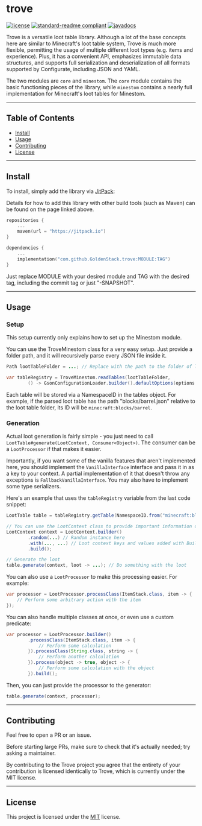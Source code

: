 # trove

[![license](https://img.shields.io/github/license/GoldenStack/trove?style=for-the-badge&color=dd2233)](LICENSE)
[![standard-readme compliant](https://img.shields.io/badge/readme%20style-standard-brightgreen.svg?style=for-the-badge)](https://github.com/RichardLitt/standard-readme)
[![javadocs](https://img.shields.io/badge/documentation-javadocs-4d7a97?style=for-the-badge)](https://javadoc.jitpack.io/com/github/GoldenStack/trove/master-SNAPSHOT/javadoc/)

Trove is a versatile loot table library. Although a lot of the base concepts here are similar to Minecraft's loot table
system, Trove is much more flexible, permitting the usage of multiple different loot types (e.g. items and experience).
Plus, it has a convenient API, emphasizes immutable data structures, and supports full serialization and deserialization
of all formats supported by Configurate, including JSON and YAML.

The two modules are `core` and `minestom`. The `core` module contains the basic functioning pieces of the library, while
`minestom` contains a nearly full implementation for Minecraft's loot tables for Minestom.

---

## Table of Contents
- [Install](#install)
- [Usage](#usage)
- [Contributing](#contributing)
- [License](#license)

---

## Install

To install, simply add the library via [JitPack](https://jitpack.io/#GoldenStack/trove/):

Details for how to add this library with other build tools (such as Maven) can be found on the page linked above.
``` kts
repositories {
    ...
    maven(url = "https://jitpack.io")
}

dependencies {
    ...
    implementation("com.github.GoldenStack.trove:MODULE:TAG")
}
```
Just replace MODULE with your desired module and TAG with the desired tag, including the commit tag or just
"-SNAPSHOT".

---

## Usage

###  Setup

This setup currently only explains how to set up the Minestom module.

You can use the TroveMinestom class for a very easy setup. Just provide a folder path, and it will recursively parse
every JSON file inside it.

``` java
Path lootTableFolder = ...; // Replace with the path to the folder of loot tables

var tableRegistry = TroveMinestom.readTables(lootTableFolder,
        () -> GsonConfigurationLoader.builder().defaultOptions(options -> options.serializers(builder -> builder.registerAll(TroveMinestom.DEFAULT_COLLECTION))));
```
Each table will be stored via a NamespaceID in the tables object. For example, if the parsed loot table has the path
"blocks/barrel.json" relative to the loot table folder, its ID will be `minecraft:blocks/barrel`.


### Generation
Actual loot generation is fairly simple - you just need to call `LootTable#generate(LootContext, Consumer<Object>)`.
The consumer can be a `LootProcessor` if that makes it easier.

Importantly, if you want some of the vanilla features that aren't implemented here, you should implement the
`VanillaInterface` interface and pass it in as a key to your context. A partial implementation of it that doesn't throw
any exceptions is `FallbackVanillaInterface`. You may also have to implement some type serializers.

Here's an example that uses the `tableRegistry` variable from the last code snippet:
``` java
LootTable table = tableRegistry.getTable(NamespaceID.from("minecraft:blocks/stone"));

// You can use the LootContext class to provide important information during generation.
LootContext context = LootContext.builder()
        .random(...) // Random instance here
        .with(..., ...) // Loot context keys and values added with Builder#with
        .build();

// Generate the loot
table.generate(context, loot -> ...); // Do something with the loot
```

You can also use a `LootProcessor` to make this processing easier. For example:
``` java
var processor = LootProcessor.processClass(ItemStack.class, item -> {
    // Perform some arbitrary action with the item
});
```

You can also handle multiple classes at once, or even use a custom predicate:
``` java
var processor = LootProcessor.builder()
        .processClass(ItemStack.class, item -> {
            // Perform some calculation
        }).processClass(String.class, string -> {
            // Perform another calculation
        }).process(object -> true, object -> {
            // Perform some calculation with the object
        }).build();
```

Then, you can just provide the processor to the generator:
``` java
table.generate(context, processor);
```

---

## Contributing

Feel free to open a PR or an issue.

Before starting large PRs, make sure to check that it's actually needed; try asking a maintainer.

By contributing to the Trove project you agree that the entirety of your contribution is licensed identically to Trove,
which is currently under the MIT license.

---

## License

This project is licensed under the [MIT](LICENSE) license.